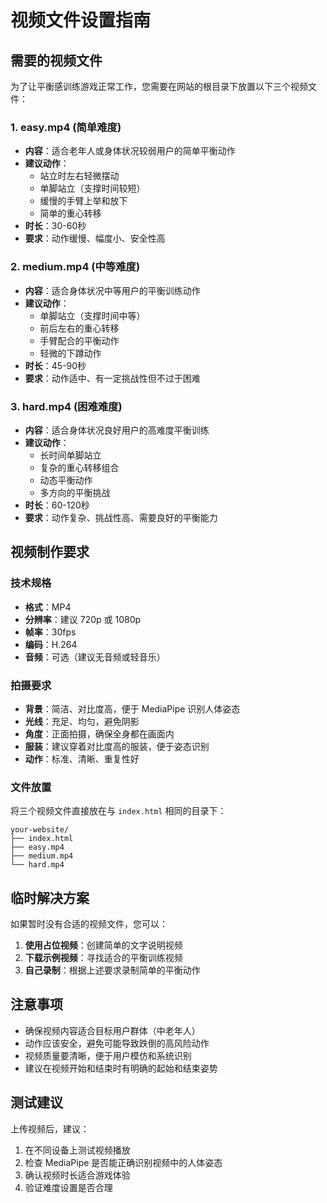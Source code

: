 # 视频文件设置指南

## 需要的视频文件

为了让平衡感训练游戏正常工作，您需要在网站的根目录下放置以下三个视频文件：

### 1. easy.mp4 (简单难度)
- **内容**：适合老年人或身体状况较弱用户的简单平衡动作
- **建议动作**：
  - 站立时左右轻微摆动
  - 单脚站立（支撑时间较短）
  - 缓慢的手臂上举和放下
  - 简单的重心转移
- **时长**：30-60秒
- **要求**：动作缓慢、幅度小、安全性高

### 2. medium.mp4 (中等难度)
- **内容**：适合身体状况中等用户的平衡训练动作
- **建议动作**：
  - 单脚站立（支撑时间中等）
  - 前后左右的重心转移
  - 手臂配合的平衡动作
  - 轻微的下蹲动作
- **时长**：45-90秒
- **要求**：动作适中、有一定挑战性但不过于困难

### 3. hard.mp4 (困难难度)
- **内容**：适合身体状况良好用户的高难度平衡训练
- **建议动作**：
  - 长时间单脚站立
  - 复杂的重心转移组合
  - 动态平衡动作
  - 多方向的平衡挑战
- **时长**：60-120秒
- **要求**：动作复杂、挑战性高、需要良好的平衡能力

## 视频制作要求

### 技术规格
- **格式**：MP4
- **分辨率**：建议 720p 或 1080p
- **帧率**：30fps
- **编码**：H.264
- **音频**：可选（建议无音频或轻音乐）

### 拍摄要求
- **背景**：简洁、对比度高，便于 MediaPipe 识别人体姿态
- **光线**：充足、均匀，避免阴影
- **角度**：正面拍摄，确保全身都在画面内
- **服装**：建议穿着对比度高的服装，便于姿态识别
- **动作**：标准、清晰、重复性好

### 文件放置
将三个视频文件直接放在与 `index.html` 相同的目录下：
```
your-website/
├── index.html
├── easy.mp4
├── medium.mp4
└── hard.mp4
```

## 临时解决方案

如果暂时没有合适的视频文件，您可以：

1. **使用占位视频**：创建简单的文字说明视频
2. **下载示例视频**：寻找适合的平衡训练视频
3. **自己录制**：根据上述要求录制简单的平衡动作

## 注意事项

- 确保视频内容适合目标用户群体（中老年人）
- 动作应该安全，避免可能导致跌倒的高风险动作
- 视频质量要清晰，便于用户模仿和系统识别
- 建议在视频开始和结束时有明确的起始和结束姿势

## 测试建议

上传视频后，建议：
1. 在不同设备上测试视频播放
2. 检查 MediaPipe 是否能正确识别视频中的人体姿态
3. 确认视频时长适合游戏体验
4. 验证难度设置是否合理 